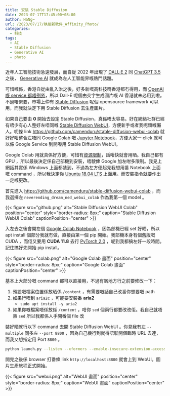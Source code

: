 ```yaml
---
title: 安裝 Stable Diffusion
date: 2023-07-17T17:45:00+08:00
author: HaNg~
url: /2023/07/17/執相新軟件_Affinity_Photo/
categories:
  - 科技
tags:
  - AI
  - Stable Diffusion
  - Generative AI
  - photo
---
```


近年人工智能技術急速發展，而自從 2022 年出現了 [DALL·E 2][1] 同 [ChatGPT 3.5][2] 之後， [Generative AI][3] 就成為左人工智能界嘅熱門話題。

可惜嘅係，香港自從由亂入治之後，好多新嘅高科技嘢香港都冇得用，而 [OpenAI 嘅 service 都唔例外][4]，所以 Dall-E 呢個由交字生成圖片嘅 AI 香港就未必用到啦。不過唔緊要，市場上仲有 [Stable Diffusion][5] 呢個 opensource framework 可以用，而我就決定下用 Stable Diffusion 去生產圖片。

<!--more--> 

如果自己要由 **0** 開始去設定 Stable Diffusion，真係唔太容易。好在網絡社群已經有唔少有心人整好左唔同嘅 [Stable Diffusion WebUI][6]，方便新手或者我呢類嘅懶人。呢條 link https://github.com/camenduru/stable-diffusion-webui-colab 就好好咁整合左唔同 Google Colab 嘅 [Jupyter Notebook][7]，方便大家一 click 就可以係 Google Service 到開嚟用 Stable Diffusion WebUI。

Google Colab 用就真係好方便，可惜有[資源限制][8]，話咁快就會用晒。我自己都有 GPU ，所以最後決定係自己部機到安裝，唔駛俾 Google 加左咁多限制。我見上網話其實係 Windows 上面都裝到，不過為左方便起見我想用番 Notebook 上面嘅 command ，所以我決定你 [Ubuntu 18.04 LTS][9] 上面用。而安裝指令就要作出一定嘅更改。

首先進入 https://github.com/camenduru/stable-diffusion-webui-colab ，而我選擇左 `neverending_dream_ned_webui_colab` 作為我第一個 model 。

{{< figure src="github.png" alt="Stable Diffusion WebUI Colab" position="center" style="border-radius: 8px;" caption="Stable Diffusion WebUI Colab" captionPosition="center" >}}

入左去之後會開左個 [Google Colab Notebook][10] ，因為部機已經 set 好晒，所以 apt install 個部分我就冇做，直接由第一個 pip 開始。我部機本身有個舊版嘅 CUDA ，而佢又要用 **CUDA 11.8** 去行 [PyTorch 2.0][11] ，呢到我都搞左好一段時間。記住搞好先開始 pip install。

{{< figure src="colab.png" alt="Google Colab 畫面" position="center" style="border-radius: 8px;" caption="Google Colab 畫面" captionPosition="center" >}}

基本上大部分嘅 command 都可以直接用，不過有啲地方行之前要修改一下：

 1. 預設嘅檔案位置係放晒係 `/content` ，有需要嘅話自己改番你想要嘅 path
 2. 如果行唔到 `aria2c` ，可能要安裝番 **aria2**
     - `sudo apt install -y aria2`
 3. 如果你嘅檔案唔係放係 `/content` ，咁你 `sed` 個兩行都要改改佢。我自己就唔熟 `sed` 所以我都係人手開番個 file 改

裝好晒就行以下 command 去開 Stable Diffusion WebUI 。你見我冇左 `--multiple` 同多左 
`--port 8800` ，因為自己機行到就得唔駛開個臨時 URL 去連，而我又想指定用 Port `8800` 。

```sh
python launch.py --listen --xformers --enable-insecure-extension-access --theme dark --gradio-queue --port 8800
```

開完之後係 browser 打番條 link `http://localhost:8800` 就會上到 WebUI。圖片生產旅程正式開始。

{{< figure src="webui.png" alt="WebUI 畫面" position="center" style="border-radius: 8px;" caption="WebUI 畫面" captionPosition="center" >}}

[1]: https://openai.com/dall-e-2
[2]: https://openai.com/blog/chatgpt
[3]: https://www.nvidia.com/en-us/glossary/data-science/generative-ai/
[4]: https://www.cnbc.com/2023/06/12/google-openai-limit-chatbots-in-hong-kong-amid-china-tensions-report.html
[5]: https://stability.ai/
[6]: https://github.com/AUTOMATIC1111/stable-diffusion-webui
[7]: https://jupyter.org/
[8]: https://linux-blog.anracom.com/2023/05/04/google-colab-ram-vram-and-gpu-usage-limits-i-no-clear-conditions-over-multiple-sessions/
[9]: https://releases.ubuntu.com/18.04/
[10]: https://colab.research.google.com/github/camenduru/stable-diffusion-webui-colab/blob/main/stable/neverending_dream_webui_colab.ipynb
[11]: https://pytorch.org/get-started/pytorch-2.0/
